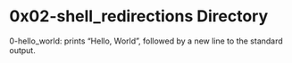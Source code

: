 # 0x02-shell_redirections Directory
0-hello_world: prints “Hello, World”, followed by a new line to the standard output.